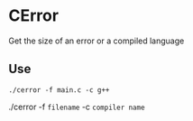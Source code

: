 # CError
Get the size of an error or a compiled language

## Use
`./cerror -f main.c -c g++`

./cerror -f `filename` -c `compiler name`
